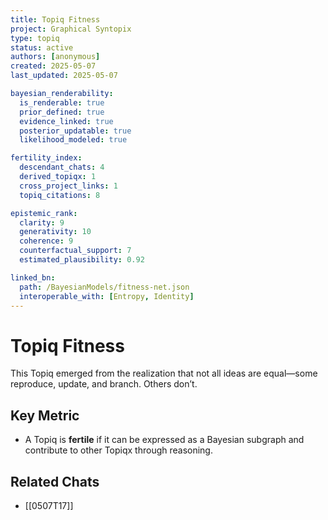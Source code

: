 ```yaml
---
title: Topiq Fitness
project: Graphical Syntopix
type: topiq
status: active
authors: [anonymous]
created: 2025-05-07
last_updated: 2025-05-07

bayesian_renderability:
  is_renderable: true
  prior_defined: true
  evidence_linked: true
  posterior_updatable: true
  likelihood_modeled: true

fertility_index:
  descendant_chats: 4
  derived_topiqx: 1
  cross_project_links: 1
  topiq_citations: 8

epistemic_rank:
  clarity: 9
  generativity: 10
  coherence: 9
  counterfactual_support: 7
  estimated_plausibility: 0.92

linked_bn:
  path: /BayesianModels/fitness-net.json
  interoperable_with: [Entropy, Identity]
---
```


# Topiq Fitness

This Topiq emerged from the realization that not all ideas are equal—some reproduce, update, and branch. Others don’t.

## Key Metric
- A Topiq is **fertile** if it can be expressed as a Bayesian subgraph and contribute to other Topiqx through reasoning.

## Related Chats
- [[0507T17]]
